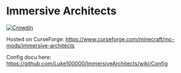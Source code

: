 # Immersive Architects

[![Crowdin](https://badges.crowdin.net/immersive-collection/localized.svg)](https://crowdin.com/project/immersive-collection)

Hosted on CurseForge: https://www.curseforge.com/minecraft/mc-mods/immersive-architects

Config docu here: https://github.com/Luke100000/ImmersiveArchitects/wiki/Config